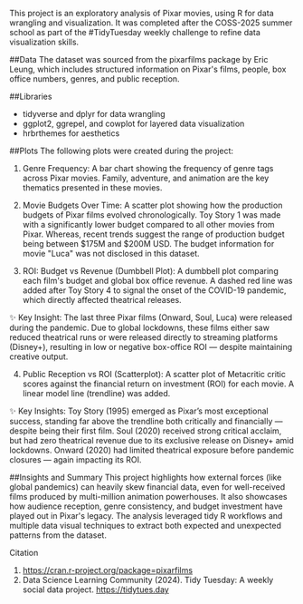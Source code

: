 This project is an exploratory analysis of Pixar movies, using R for data wrangling and  visualization. It was completed after the COSS-2025 summer school as part of the #TidyTuesday weekly challenge to refine data visualization skills.

##Data
The dataset was sourced from the pixarfilms package by Eric Leung, which includes structured information on Pixar's films, people, box office numbers, genres, and public reception.

##Libraries
- tidyverse and dplyr for data wrangling
- ggplot2, ggrepel, and cowplot for layered data visualization
- hrbrthemes for aesthetics

##Plots
The following plots were created during the project:

1. Genre Frequency:
A bar chart showing the frequency of genre tags across Pixar movies. Family, adventure, and animation are the key thematics presented in these movies.

2. Movie Budgets Over Time:
A scatter plot showing how the production budgets of Pixar films evolved chronologically. Toy Story 1 was made with a significantly lower budget compared to all other movies from Pixar. Whereas, recent trends suggest the range of production budget being between $175M and $200M USD. The budget information for movie "Luca" was not disclosed in this dataset.

3. ROI: Budget vs Revenue (Dumbbell Plot):
A dumbbell plot comparing each film's budget and global box office revenue. A dashed red line was added after Toy Story 4 to signal the onset of the COVID-19 pandemic, which directly affected theatrical releases.

✨ Key Insight:
The last three Pixar films (Onward, Soul, Luca) were released during the pandemic. Due to global lockdowns, these films either saw reduced theatrical runs or were released directly to streaming platforms (Disney+), resulting in low or negative box-office ROI — despite maintaining creative output.

4. Public Reception vs ROI (Scatterplot):
A scatter plot of Metacritic critic scores against the financial return on investment (ROI) for each movie. A linear model line (trendline) was added.

✨ Key Insights:
Toy Story (1995) emerged as Pixar’s most exceptional success, standing far above the trendline both critically and financially — despite being their first film.
Soul (2020) received strong critical acclaim, but had zero theatrical revenue due to its exclusive release on Disney+ amid lockdowns.
Onward (2020) had limited theatrical exposure before pandemic closures — again impacting its ROI.

##Insights and Summary
This project highlights how external forces (like global pandemics) can heavily skew financial data, even for well-received films produced by multi-million animation powerhouses. It also showcases how audience reception, genre consistency, and budget investment have played out in Pixar's legacy. The analysis leveraged tidy R workflows and multiple data visual techniques to extract both expected and unexpected patterns from the dataset.

Citation

1. https://cran.r-project.org/package=pixarfilms
2. Data Science Learning Community (2024). Tidy Tuesday: A weekly social data project. https://tidytues.day